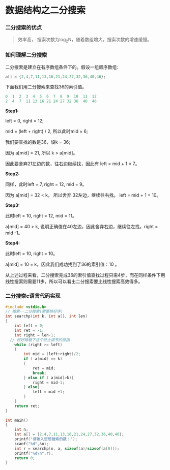 # 数据结构之二分搜索


### 二分搜索的优点

> 效率高， 搜索次数为log<sub>2</sub>N，随着数组增大，搜索次数的增速缓慢。



### 如何理解二分搜索

二分搜索是建立在有序数组条件下的。假设一组顺序数组:

```c 
a[] = {2,4,7,11,13,16,21,24,27,32,36,40,46};
```

下面我们用二分搜索来查找36的索引值。

```c
0  1  2  3  4  5  6  7  8  9  10  11  12 
2  4  7  11 13 16 21 24 27 32 36  40  46
```

**Step1:**

left = 0, right = 12;

mid = (left + right) / 2, 所以此时mid = 6;

我们要查找的数是36，设k = 36;

因为 a[mid] = 21, 所以 k > a[mid]。

因此要舍弃21左边的数，往右边继续找，因此有 left = mid + 1 = 7。  

 

**Step2:**

同样，此时left = 7, right = 12, mid = 9。

因为 a[mid] = 32 < k， 所以舍弃 32左边，继续往右找。 left = mid + 1 = 10。  

  

**Step3:** 

此时left = 10, right = 12, mid = 11。

a[mid] = 40 > k, 说明正确值在40左边，因此舍弃右边，继续往左找。right = mid -1。  

 

**Step4:**

此时left = 10, right = 10。

a[mid] = 10 = k，因此我们成功找到了36的索引值：10 。

 

从上述过程来看，二分搜索完成36的索引值查找过程只需4步，而在同样条件下用线性搜索则需要11步，所以可以看出二分搜索要比线性搜索高效得多。



### 二分搜索c语言代码实现

```c
#include <stdio.h>
// 搜索--二分搜索(需要排好序)
int searchp(int k, int a[], int len)
{
    int left = 0;
    int ret = -1;
    int right = len-1;
  // 好好琢磨下这个终止调节的原因
    while (right >= left) 
    {
        int mid = (left+right)/2;
        if ( a[mid] == k)
        {
            ret = mid;
            break;
        } else if ( a[mid]>k){
            right = mid-1;
        } else{
            left = mid +1;
        }
    }
    return ret;
}
    
int main()
{
    int n;
    int a[] = {2,4,7,11,13,16,21,24,27,32,36,40,46};
    printf("请输入您想搜索的数：");
    scanf("%d",&n);
    int r = searchp(n, a, sizeof(a)/sizeof(a[0]));
    printf("%d\n",r);
    return 0;
}
```



